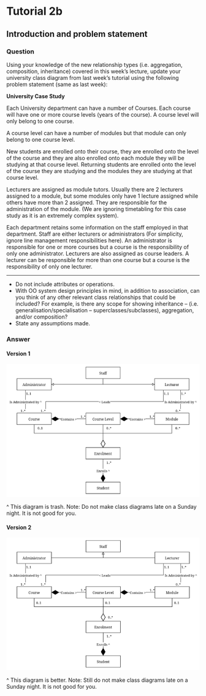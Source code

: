 # Tutorial 2b

## Introduction and problem statement

### Question

Using your knowledge of the new relationship types (i.e. aggregation, composition, inheritance) covered in
this week’s lecture, update your university class diagram from last week’s tutorial using the following
problem statement (same as last week):

**University Case Study**

Each University department can have a number of Courses. Each course will have one or more course levels
(years of the course). A course level will only belong to one course.

A course level can have a number of modules but that module can only belong to one course level.

New students are enrolled onto their course, they are enrolled onto the level of the course and they are also
enrolled onto each module they will be studying at that course level. Returning students are enrolled onto
the level of the course they are studying and the modules they are studying at that course level.

Lecturers are assigned as module tutors. Usually there are 2 lecturers assigned to a module, but some
modules only have 1 lecture assigned while others have more than 2 assigned. They are responsible for the
administration of the module. (We are ignoring timetabling for this case study as it is an extremely complex
system).

Each department retains some information on the staff employed in that department. Staff are either
lecturers or administrators (For simplicity, ignore line management responsibilities here). An administrator
is responsible for one or more courses but a course is the responsibility of only one administrator. Lecturers
are also assigned as course leaders. A lecturer can be responsible for more than one course but a course is
the responsibility of only one lecturer.

---

- Do not include attributes or operations.
- With OO system design principles in mind, in addition to association, can you think of any other relevant class relationships that could be included? For example, is there any scope for showing inheritance – (i.e. generalisation/specialisation – superclasses/subclasses), aggregation, and/or composition?
- State any assumptions made.

### Answer

#### Version 1

![Class Diagram for University](./assets/2b.drawio.png)

^ This diagram is trash. 
  Note: Do not make class diagrams late on a Sunday night. It is not good for you.

#### Version 2

![Class Diagram for University v2](./assets/2b_v2.drawio.png)

^ This diagram is better. 
  Note: Still do not make class diagrams late on a Sunday night. It is not good for you.
